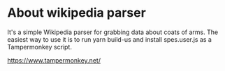 # About wikipedia parser
It's a simple Wikipedia parser for grabbing data about coats of arms. The easiest way to use it is to run yarn build-us and install spes.user.js as a Tampermonkey script.

https://www.tampermonkey.net/
